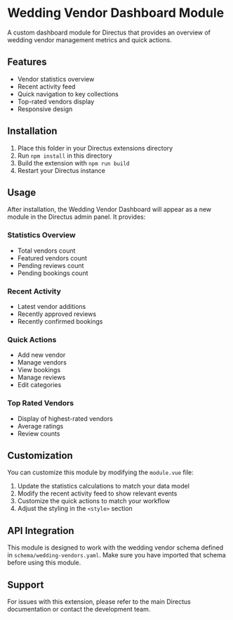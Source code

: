 # Wedding Vendor Dashboard Module

A custom dashboard module for Directus that provides an overview of wedding vendor management metrics and quick actions.

## Features

- Vendor statistics overview
- Recent activity feed
- Quick navigation to key collections
- Top-rated vendors display
- Responsive design

## Installation

1. Place this folder in your Directus extensions directory
2. Run `npm install` in this directory
3. Build the extension with `npm run build`
4. Restart your Directus instance

## Usage

After installation, the Wedding Vendor Dashboard will appear as a new module in the Directus admin panel. It provides:

### Statistics Overview
- Total vendors count
- Featured vendors count
- Pending reviews count
- Pending bookings count

### Recent Activity
- Latest vendor additions
- Recently approved reviews
- Recently confirmed bookings

### Quick Actions
- Add new vendor
- Manage vendors
- View bookings
- Manage reviews
- Edit categories

### Top Rated Vendors
- Display of highest-rated vendors
- Average ratings
- Review counts

## Customization

You can customize this module by modifying the `module.vue` file:

1. Update the statistics calculations to match your data model
2. Modify the recent activity feed to show relevant events
3. Customize the quick actions to match your workflow
4. Adjust the styling in the `<style>` section

## API Integration

This module is designed to work with the wedding vendor schema defined in `schema/wedding-vendors.yaml`. Make sure you have imported that schema before using this module.

## Support

For issues with this extension, please refer to the main Directus documentation or contact the development team.